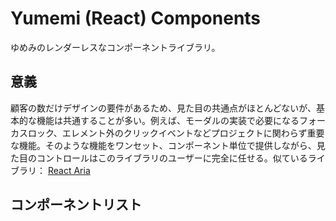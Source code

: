 # Yumemi (React) Components

ゆめみのレンダーレスなコンポーネントライブラリ。

## 意義

顧客の数だけデザインの要件があるため、見た目の共通点がほとんどないが、基本的な機能は共通することが多い。例えば、モーダルの実装で必要になるフォーカスロック、エレメント外のクリックイベントなどプロジェクトに関わらず重要な機能。そのような機能をワンセット、コンポーネント単位で提供しながら、見た目のコントロールはこのライブラリのユーザーに完全に任せる。似ているライブラリ： [React Aria](https://react-spectrum.adobe.com/react-aria/)

## コンポーネントリスト
